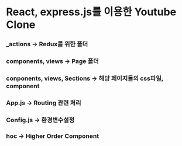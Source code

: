 # React, express.js를 이용한 Youtube Clone

### _actions -> Redux를 위한 폴더
### components, views -> Page 폴더
### conponents, views, Sections -> 해당 페이지들의 css파일, component
### App.js -> Routing 관련 처리
### Config.js -> 환경변수설정
### hoc -> Higher Order Component
